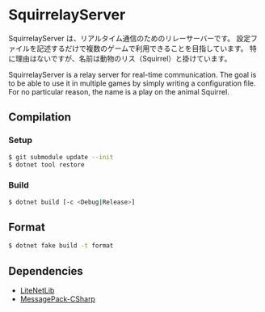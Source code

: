 # SquirrelayServer

SquirrelayServer は、リアルタイム通信のためのリレーサーバーです。
設定ファイルを記述するだけで複数のゲームで利用できることを目指しています。
特に理由はないですが、名前は動物のリス（Squirrel）と掛けています。

SquirrelayServer is a relay server for real-time communication.
The goal is to be able to use it in multiple games by simply writing a configuration file.
For no particular reason, the name is a play on the animal Squirrel.


## Compilation

### Setup

```sh
$ git submodule update --init
$ dotnet tool restore
```

### Build
```sh
$ dotnet build [-c <Debug|Release>]
```

## Format

```sh
$ dotnet fake build -t format
```

## Dependencies
- [LiteNetLib](https://github.com/RevenantX/LiteNetLib)
- [MessagePack-CSharp](https://github.com/neuecc/MessagePack-CSharp)
